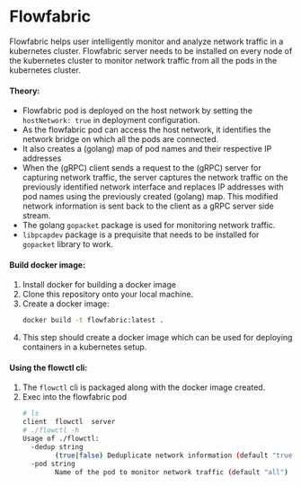 # Flowfabric
Flowfabric helps user intelligently monitor and analyze network traffic in a kubernetes cluster. Flowfabric server needs to be installed on every node of the kubernetes cluster to monitor network traffic from all the pods in the kubernetes cluster.

#### Theory:
- Flowfabric pod is deployed on the host network by setting the `hostNetwork: true` in deployment configuration.
- As the flowfabric pod can access the host network, it identifies the network bridge on which all the pods are connected.
- It also creates a (golang) map of pod names and their respective IP addresses
- When the (gRPC) client sends a request to the (gRPC) server for capturing network traffic, the server captures the network traffic on the previously identified network interface and replaces IP addresses with pod names using the previously created (golang) map. This modified network information is sent back to the client as a gRPC server side stream.
- The golang `gopacket` package is used for monitoring network traffic.
- `libpcapdev` package is a prequisite that needs to be installed for `gopacket` library to work.

#### Build docker image:
1. Install docker for building a docker image
2. Clone this repository onto your local machine.
3. Create a docker image:
	```sh
	docker build -t flowfabric:latest .
	```
4. This step should create a docker image which can be used for deploying containers in a kubernetes setup.

#### Using the flowctl cli:
1. The `flowctl` cli is packaged along with the docker image created.
2. Exec into the flowfabric pod
	```sh
	# ls
	client	flowctl  server
	# ./flowctl -h
	Usage of ./flowctl:
	  -dedup string
	    	(true|false) Deduplicate network information (default "true")
	  -pod string
	    	Name of the pod to monitor network traffic (default "all")
	```
